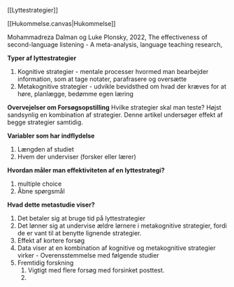 [[Lyttestrategier]]

[[Hukommelse.canvas|Hukommelse]]

Mohammadreza Dalman og Luke Plonsky, 2022, The effectiveness of
second-language listening - A meta-analysis, language teaching research, 


**Typer af lyttestrategier**
1. Kognitive strategier - mentale processer hvormed man bearbejder information, som at tage notater, parafrasere og oversætte
2. Metakognitive strategier - udvikle bevidsthed om hvad der kræves for at høre, planlægge, bedømme egen læring 

**Overvejelser om Forsøgsopstilling** 
Hvilke strategier skal man teste? Højst sandsynlig en kombination af strategier. Denne artikel undersøger effekt af begge strategier samtidig.

**Variabler som har indflydelse**
1. Længden af studiet
2. Hvem der underviser (forsker eller lærer)

**Hvordan måler man effektiviteten af en lyttestrategi?** 
1. multiple choice 
2. Åbne spørgsmål 

**Hvad dette metastudie viser?**
1. Det betaler sig at bruge tid på lyttestrategier 
2. Det lønner sig at undervise ældre lørnere i metakognitive strategier, fordi de er vant til at benytte lignende strategier.
3. Effekt af kortere forsøg 
4. Data viser at en kombination af kognitive og metakognitive strategier virker
        - Overensstemmelse med følgende studier
5. Fremtidig forskning
     1. Vigtigt med flere forsøg med forsinket posttest.
     2. 
